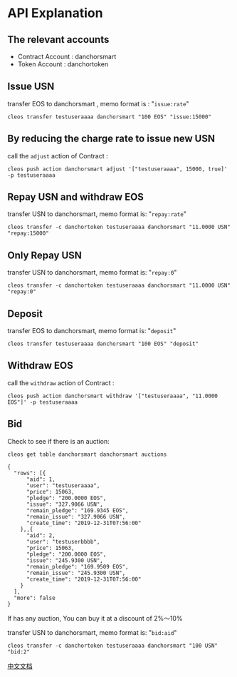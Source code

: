 # API Explanation

## The relevant accounts

* Contract Account : danchorsmart
* Token Account : danchortoken

## Issue USN

transfer EOS to danchorsmart , memo format is :  "`issue:rate`" 

```
cleos transfer testuseraaaa danchorsmart "100 EOS" "issue:15000"
```

## By reducing the charge rate to issue new USN 

call the `adjust` action of  Contract : 

```
cleos push action danchorsmart adjust '["testuseraaaa", 15000, true]' -p testuseraaaa
```

## Repay USN and withdraw EOS

transfer USN to danchorsmart, memo format is: "`repay:rate`" 

```
cleos transfer -c danchortoken testuseraaaa danchorsmart "11.0000 USN" "repay:15000"
```

## Only Repay USN 

transfer USN to danchorsmart, memo format is:  "`repay:0`" 

```
cleos transfer -c danchortoken testuseraaaa danchorsmart "11.0000 USN" "repay:0"
```

## Deposit

transfer EOS to danchorsmart, memo format is:  "`deposit`" 

```
cleos transfer testuseraaaa danchorsmart "100 EOS" "deposit"
```

## Withdraw EOS

call the `withdraw` action of  Contract : 

```
cleos push action danchorsmart withdraw '["testuseraaaa", "11.0000 EOS"]' -p testuseraaaa
```

## Bid

Check to see if there is an auction: 

```
cleos get table danchorsmart danchorsmart auctions

{
  "rows": [{
      "aid": 1,
      "user": "testuseraaaa",
      "price": 15063,
      "pledge": "200.0000 EOS",
      "issue": "327.9066 USN",
      "remain_pledge": "169.9345 EOS",
      "remain_issue": "327.9066 USN",
      "create_time": "2019-12-31T07:56:00"
    },,{
      "aid": 2,
      "user": "testuserbbbb",
      "price": 15063,
      "pledge": "200.0000 EOS",
      "issue": "245.9300 USN",
      "remain_pledge": "169.9509 EOS",
      "remain_issue": "245.9300 USN",
      "create_time": "2019-12-31T07:56:00"
    }
  ],
  "more": false
}
```

If has any auction, You can buy it at a discount of 2%～10%

transfer USN to danchorsmart, memo format is:  "`bid:aid`" 

```
cleos transfer -c danchortoken testuseraaaa danchorsmart "100 USN" "bid:2"
```

[中文文档](./README_zh.md)